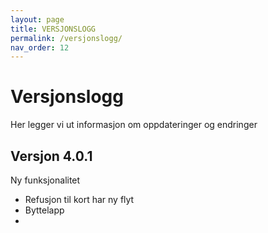 ```yaml
---
layout: page
title: VERSJONSLOGG
permalink: /versjonslogg/
nav_order: 12
---
```


# Versjonslogg
Her legger vi ut informasjon om oppdateringer og endringer

## Versjon 4.0.1
Ny funksjonalitet
* Refusjon til kort har ny flyt
* Byttelapp
* 
